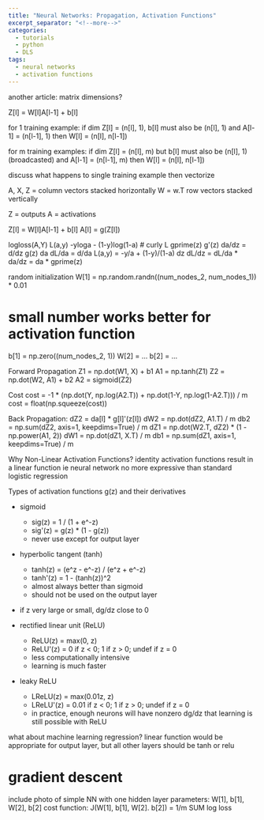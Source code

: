 ```yaml
---
title: "Neural Networks: Propagation, Activation Functions"
excerpt_separator: "<!--more-->"
categories:
  - tutorials
  - python
  - DLS
tags:
  - neural networks
  - activation functions
---
```


another article: matrix dimensions?

Z[l] = W[l]A[l-1] + b[l]

for 1 training example:
if dim Z[l] = (n[l], 1), b[l] must also be (n[l], 1)
and A[l-1] = (n[l-1], 1)
then W[l] = (n[l], n[l-1])

for m training examples:
if dim Z[l] = (n[l], m) but b[l] must also be (n[l], 1) (broadcasted)
and A[l-1] = (n[l-1], m)
then W[l] = (n[l], n[l-1])

discuss what happens to single training example then vectorize

A, X, Z = column vectors stacked horizontally
W = w.T row vectors stacked vertically

Z = outputs
A = activations

Z[l] = W[l]A[l-1] + b[l]
A[l] = g(Z[l])

logloss(A,Y)     L(a,y)      -yloga - (1-y)log(1-a)      # curly L
gprime(z)        g'(z)       da/dz = d/dz g(z)
da               dL/da = d/da L(a,y) = -y/a + (1-y)/(1-a)
dz               dL/dz = dL/da * da/dz = da * gprime(z)

random initialization
W[1] = np.random.randn((num_nodes_2, num_nodes_1)) * 0.01
# small number works better for activation function
b[1] = np.zero((num_nodes_2, 1))
W[2] = ...
b[2] = ...



Forward Propagation
Z1 = np.dot(W1, X) + b1
A1 = np.tanh(Z1)
Z2 = np.dot(W2, A1) + b2
A2 = sigmoid(Z2)

Cost
cost = -1 * (np.dot(Y, np.log(A2.T)) + np.dot(1-Y, np.log(1-A2.T))) / m
cost = float(np.squeeze(cost))

Back Propagation:
dZ2 = da[l] * g[l]'(z[l])
dW2 = np.dot(dZ2, A1.T) / m
db2 = np.sum(dZ2, axis=1, keepdims=True) / m
dZ1 = np.dot(W2.T, dZ2) * (1 - np.power(A1, 2))
dW1 = np.dot(dZ1, X.T) / m
db1 = np.sum(dZ1, axis=1, keepdims=True) / m


Why Non-Linear Activation Functions?
identity activation functions result in a linear function
ie neural network no more expressive than standard logistic regression


Types of activation functions g(z) and their derivatives

- sigmoid
  - sig(z) = 1 / (1 + e^-z)
  - sig'(z) = g(z) * (1 - g(z))
  - never use except for output layer
- hyperbolic tangent (tanh)
  - tanh(z) = (e^z - e^-z) / (e^z + e^-z)
  - tanh'(z) = 1 - (tanh(z))^2
  - almost always better than sigmoid
  - should not be used on the output layer

- if z very large or small, dg/dz close to 0

- rectified linear unit (ReLU)
  - ReLU(z) = max(0, z)
  - ReLU'(z) = 0 if z < 0; 1 if z > 0; undef if z = 0
  - less computationally intensive
  - learning is much faster
- leaky ReLU
  - LReLU(z) = max(0.01z, z)
  - LReLU'(z) = 0.01 if z < 0; 1 if z > 0; undef if z = 0
  - in practice, enough neurons will have nonzero dg/dz that learning is still possible with ReLU


what about machine learning regression?
linear function would be appropriate for output layer, but all other layers should be tanh or relu

# gradient descent
include photo of simple NN with one hidden layer
parameters: W[1], b[1], W[2], b[2]
cost function: J(W[1], b[1], W[2]. b[2]) = 1/m SUM log loss


